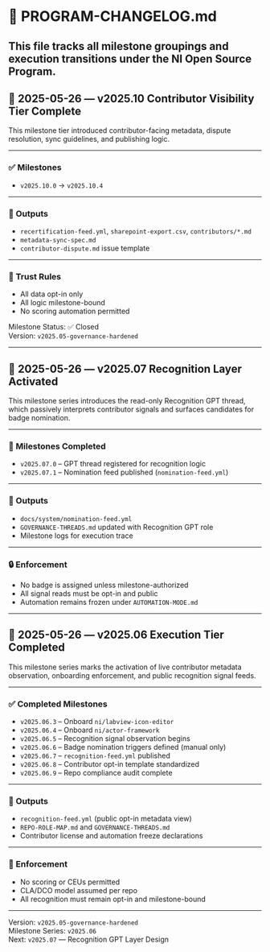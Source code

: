 # 📘 PROGRAM-CHANGELOG.md

This file tracks all milestone groupings and execution transitions under the NI Open Source Program.
---

## 📅 2025-05-26 — v2025.10 Contributor Visibility Tier Complete

This milestone tier introduced contributor-facing metadata, dispute resolution, sync guidelines, and publishing logic.

---

### ✅ Milestones

- `v2025.10.0` → `v2025.10.4`

---

### 📂 Outputs

- `recertification-feed.yml`, `sharepoint-export.csv`, `contributors/*.md`
- `metadata-sync-spec.md`
- `contributor-dispute.md` issue template

---

### 🔐 Trust Rules

- All data opt-in only
- All logic milestone-bound
- No scoring automation permitted

Milestone Status: ✅ Closed  
Version: `v2025.05-governance-hardened`

---

## 📅 2025-05-26 — v2025.07 Recognition Layer Activated

This milestone series introduces the read-only Recognition GPT thread, which passively interprets contributor signals and surfaces candidates for badge nomination.

---

### 🧠 Milestones Completed

- `v2025.07.0` – GPT thread registered for recognition logic
- `v2025.07.1` – Nomination feed published (`nomination-feed.yml`)

---

### 📂 Outputs

- `docs/system/nomination-feed.yml`
- `GOVERNANCE-THREADS.md` updated with Recognition GPT role
- Milestone logs for execution trace

---

### 🔒 Enforcement

- No badge is assigned unless milestone-authorized
- All signal reads must be opt-in and public
- Automation remains frozen under `AUTOMATION-MODE.md`

---


## 📅 2025-05-26 — v2025.06 Execution Tier Completed

This milestone series marks the activation of live contributor metadata observation, onboarding enforcement, and public recognition signal feeds.

---

### ✅ Completed Milestones

- `v2025.06.3` – Onboard `ni/labview-icon-editor`
- `v2025.06.4` – Onboard `ni/actor-framework`
- `v2025.06.5` – Recognition signal observation begins
- `v2025.06.6` – Badge nomination triggers defined (manual only)
- `v2025.06.7` – `recognition-feed.yml` published
- `v2025.06.8` – Contributor opt-in template standardized
- `v2025.06.9` – Repo compliance audit complete

---

### 📂 Outputs

- `recognition-feed.yml` (public opt-in metadata view)
- `REPO-ROLE-MAP.md` and `GOVERNANCE-THREADS.md`
- Contributor license and automation freeze declarations

---

### 🚦 Enforcement

- No scoring or CEUs permitted
- CLA/DCO model assumed per repo
- All recognition must remain opt-in and milestone-bound

---

Version: `v2025.05-governance-hardened`  
Milestone Series: `v2025.06`  
Next: `v2025.07` — Recognition GPT Layer Design
